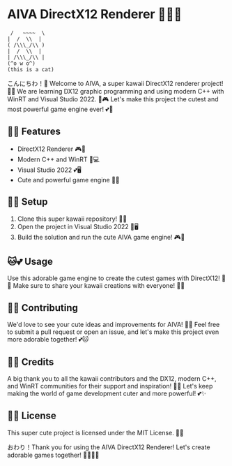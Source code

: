 # AIVA DirectX12 Renderer 🌟💖🐱

```
 /   ~~~~  \
|  /  \\  |
( /\\\_/\\ )
|  /  \\  |
| /\\\_/\\ |
(^o w o^)
(this is a cat)
```

こんにちわ！🌸 Welcome to AIVA, a super kawaii DirectX12 renderer project! 🌈✨ We are learning DX12 graphic programming and using modern C++ with WinRT and Visual Studio 2022. 🎀🎮 Let's make this project the cutest and most powerful game engine ever! 💕🌟

## 🌈✨ Features

- DirectX12 Renderer 🎮💖
- Modern C++ and WinRT 🌟💻
- Visual Studio 2022 💕🖥️
- Cute and powerful game engine 🌈🐱

## 🌸💖 Setup

1. Clone this super kawaii repository! 💖✨
2. Open the project in Visual Studio 2022 🌟🖥️
3. Build the solution and run the cute AIVA game engine! 🎮🌈

## 🐱💕 Usage

Use this adorable game engine to create the cutest games with DirectX12! 🌸✨ Make sure to share your kawaii creations with everyone! 💖🌟

## 🌟💖 Contributing

We'd love to see your cute ideas and improvements for AIVA! 🌈🌸 Feel free to submit a pull request or open an issue, and let's make this project even more adorable together! 💕🐱

## 🎀🌈 Credits

A big thank you to all the kawaii contributors and the DX12, modern C++, and WinRT communities for their support and inspiration! 🌸💖 Let's keep making the world of game development cuter and more powerful! 💕✨

## 🐾💕 License

This super cute project is licensed under the MIT License. 🌟🎀

おわり！Thank you for using the AIVA DirectX12 Renderer! Let's create adorable games together! 💖🌈✨🐱
